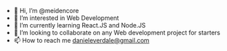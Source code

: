 - 👋 Hi, I’m @meidencore
- 👀 I’m interested in Web Development
- 🌱 I’m currently learning React.JS and Node.JS
- 💞️ I’m looking to collaborate on any Web development project for starters
- 📫 How to reach me danieleverdale@gmail.com

<!---
Meidencore/Meidencore is a ✨ special ✨ repository because its `README.md` (this file) appears on your GitHub profile.
You can click the Preview link to take a look at your changes.
--->
